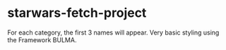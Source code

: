 # starwars-fetch-project

For each category, the first 3 names will appear. 
Very basic styling using the Framework BULMA.
